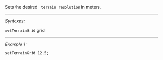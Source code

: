 Sets the desired ` terrain resolution` in meters.


---
*Syntaxes:*

`setTerrainGrid` grid

---
*Example 1:*

```sqf
setTerrainGrid 12.5;
```